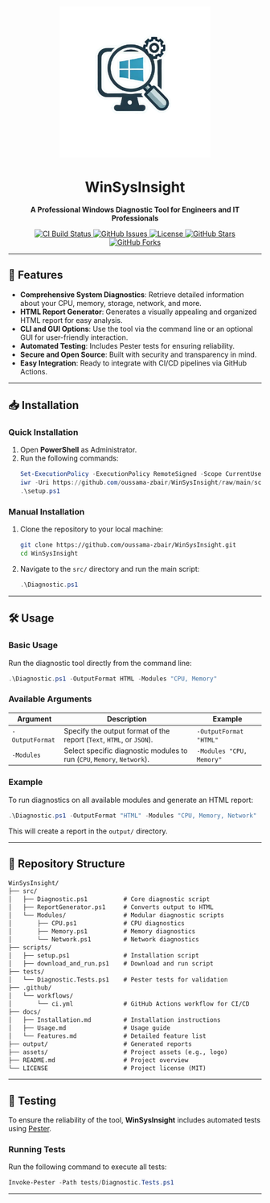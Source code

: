 
<p align="center">
  <img src="assets/logo.png" alt="WinSysInsight Logo" width="300" height="300">
</p>

<h1 align="center">WinSysInsight</h1>

<p align="center">
  <b>A Professional Windows Diagnostic Tool for Engineers and IT Professionals</b>
</p>

<p align="center">
  <a href="https://github.com/oussama-zbair/WinSysInsight/actions">
    <img src="https://img.shields.io/github/actions/workflow/status/oussama-zbair/WinSysInsight/ci.yml?branch=main" alt="CI Build Status">
  </a>
  <a href="https://github.com/oussama-zbair/WinSysInsight/issues">
    <img src="https://img.shields.io/github/issues/oussama-zbair/WinSysInsight" alt="GitHub Issues">
  </a>
  <a href="https://github.com/oussama-zbair/WinSysInsight/blob/main/LICENSE">
    <img src="https://img.shields.io/github/license/oussama-zbair/WinSysInsight" alt="License">
  </a>
  <a href="https://github.com/oussama-zbair/WinSysInsight/stargazers">
    <img src="https://img.shields.io/github/stars/oussama-zbair/WinSysInsight" alt="GitHub Stars">
  </a>
  <a href="https://github.com/oussama-zbair/WinSysInsight/forks">
    <img src="https://img.shields.io/github/forks/oussama-zbair/WinSysInsight" alt="GitHub Forks">
  </a>
</p>

---

## 🌟 Features

- **Comprehensive System Diagnostics**: Retrieve detailed information about your CPU, memory, storage, network, and more.
- **HTML Report Generator**: Generates a visually appealing and organized HTML report for easy analysis.
- **CLI and GUI Options**: Use the tool via the command line or an optional GUI for user-friendly interaction.
- **Automated Testing**: Includes Pester tests for ensuring reliability.
- **Secure and Open Source**: Built with security and transparency in mind.
- **Easy Integration**: Ready to integrate with CI/CD pipelines via GitHub Actions.

---

## 📥 Installation

### Quick Installation

1. Open **PowerShell** as Administrator.
2. Run the following commands:
   ```powershell
   Set-ExecutionPolicy -ExecutionPolicy RemoteSigned -Scope CurrentUser
   iwr -Uri https://github.com/oussama-zbair/WinSysInsight/raw/main/scripts/setup.ps1 -OutFile setup.ps1
   .\setup.ps1
   ```

### Manual Installation

1. Clone the repository to your local machine:
   ```bash
   git clone https://github.com/oussama-zbair/WinSysInsight.git
   cd WinSysInsight
   ```
2. Navigate to the `src/` directory and run the main script:
   ```powershell
   .\Diagnostic.ps1
   ```

---

## 🛠️ Usage

### Basic Usage

Run the diagnostic tool directly from the command line:
```powershell
.\Diagnostic.ps1 -OutputFormat HTML -Modules "CPU, Memory"
```

### Available Arguments

| Argument         | Description                                                             | Example                        |
|------------------|-------------------------------------------------------------------------|--------------------------------|
| `-OutputFormat`  | Specify the output format of the report (`Text`, `HTML`, or `JSON`).     | `-OutputFormat "HTML"`         |
| `-Modules`       | Select specific diagnostic modules to run (`CPU`, `Memory`, `Network`). | `-Modules "CPU, Memory"`       |

### Example

To run diagnostics on all available modules and generate an HTML report:
```powershell
.\Diagnostic.ps1 -OutputFormat "HTML" -Modules "CPU, Memory, Network"
```
This will create a report in the `output/` directory.

---

## 📂 Repository Structure

```plaintext
WinSysInsight/
├── src/
│   ├── Diagnostic.ps1          # Core diagnostic script
│   ├── ReportGenerator.ps1     # Converts output to HTML
│   └── Modules/                # Modular diagnostic scripts
│       ├── CPU.ps1             # CPU diagnostics
│       ├── Memory.ps1          # Memory diagnostics
│       └── Network.ps1         # Network diagnostics
├── scripts/
│   ├── setup.ps1               # Installation script
│   ├── download_and_run.ps1    # Download and run script
├── tests/
│   └── Diagnostic.Tests.ps1    # Pester tests for validation
├── .github/
│   └── workflows/
│       └── ci.yml              # GitHub Actions workflow for CI/CD
├── docs/
│   ├── Installation.md         # Installation instructions
│   ├── Usage.md                # Usage guide
│   └── Features.md             # Detailed feature list
├── output/                     # Generated reports
├── assets/                     # Project assets (e.g., logo)
├── README.md                   # Project overview
└── LICENSE                     # Project license (MIT)
```

---

## 🧪 Testing

To ensure the reliability of the tool, **WinSysInsight** includes automated tests using [Pester](https://github.com/pester/Pester).

### Running Tests

Run the following command to execute all tests:
```powershell
Invoke-Pester -Path tests/Diagnostic.Tests.ps1
```

---





